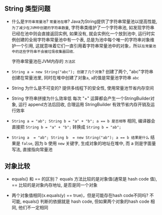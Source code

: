 ## String 类型问题

- 什么是`字符串常量池`? `常量池在哪`?
  Java为String提供了字符串常量池以提高性能, `为了减少在JVM中创建的字符串数量`, 字符串类维护了一个字符串池, 如发现字符串已经在池中则会直接返回实例, 如果没有, 就会实例化一个放到池中, 运行时实例创建的全局字符串常量池中有一个表, 总是为池中每个唯一的字符串对象维护一个引用, 这就意味着它们一直引用着字符串常量池中的对象，所以`在常量池中的这些字符串不会被垃圾收集器回收`.

  字符串常量池在JVM内存的 `方法区`

- ```String a = new String("abc"); 创建了几个对象```?
  创建了两个, "abc"字符串创建在常量池里, 同时在堆中创建了对象`a`, `a`的值是常量池字符串 `abc`
  
- String 为什么是不可变的?
  提供多线程下的安全性, 使用常量池节省内存空间
  
- String 字符串拼接为什么效率低
  每次 "+" 运算都会产生一个StringBuilder对象, 运行 append方法后回收, 合理运用 StringBuilder 有效节省内存开销及运行效率
  
- `String a = "ab"; String b = "a" + "b"; a == b 是否相等`
  相同, 编译器会直接把 `String b = "a" + "b";` 转换成 `String b = "ab";`

- `String a  = "ab"; String b  = new String("ab"); a == b 结果是什么`
  结果是 `false`, 因为 b 使用 `new` 关键字, 生成对象的地址在堆中, 而 a 则是字面量写法, 直接指向常量池
  
## 对象比较
- equals() 和 == 的区别？
  equals 方法比较的是对象值(通常是 hash code 值), == 比较的是对象内存地址, 是否是同一个对象
  
- 两个对象值相同(x.equals(y) == true)，但是可能存在hash code不同吗?
  不可能, equals() 判断的依据就是 hash code, 但如果两个对象的hash code 相同, 他们不一定相同

  

  

  